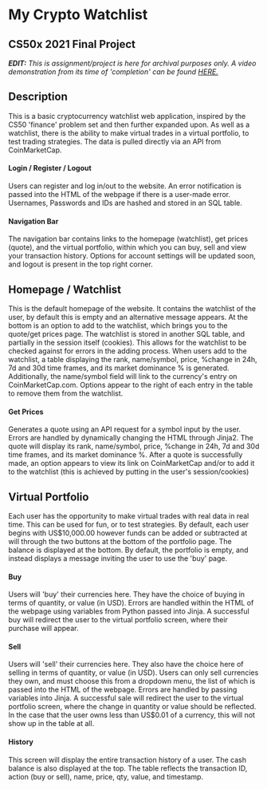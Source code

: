# My Crypto Watchlist
## CS50x 2021 Final Project

***EDIT:*** *This is assignment/project is here for archival purposes only. A video demonstration from its time of 'completion' can be found
[HERE.](https://youtu.be/l64mEMuxof8)*

## Description
This is a basic cryptocurrency watchlist web application, inspired by the CS50 'finance' problem set and then further expanded upon.
As well as a watchlist, there is the ability to make virtual trades in a virtual portfolio, to test trading strategies.
The data is pulled directly via an API from CoinMarketCap.

#### Login / Register / Logout
Users can register and log in/out to the website. An error notification is passed into the HTML of the webpage if there is a user-made error.
Usernames, Passwords and IDs are hashed and stored in an SQL table.

#### Navigation Bar
The navigation bar contains links to the homepage (watchlist), get prices (quote), and the virtual portfolio, within which you can buy, sell and view your transaction history.
Options for account settings will be updated soon, and logout is present in the top right corner.

## Homepage / Watchlist
This is the default homepage of the website. It contains the watchlist of the user, by default this is empty and an alternative message appears.
At the bottom is an option to add to the watchlist, which brings you to the quote/get prices page.
The watchlist is stored in another SQL table, and partially in the session itself (cookies). This allows for the watchlist to be checked against for errors in the adding process.
When users add to the watchlist, a table displaying the rank, name/symbol, price, %change in 24h, 7d and 30d time frames, and its market dominance % is generated.
Additionally, the name/symbol field will link to the currency's entry on CoinMarketCap.com. Options appear to the right of each entry in the table to remove them from the watchlist.

#### Get Prices
Generates a quote using an API request for a symbol input by the user. Errors are handled by dynamically changing the HTML through Jinja2.
The quote will display its rank, name/symbol, price, %change in 24h, 7d and 30d time frames, and its market dominance %.
After a quote is successfully made, an option appears to view its link on CoinMarketCap and/or to add it to the watchlist (this is achieved by putting in the user's session/cookies)

## Virtual Portfolio
Each user has the opportunity to make virtual trades with real data in real time. This can be used for fun, or to test strategies.
By default, each user begins with US$10,000.00 however funds can be added or subtracted at will through the two buttons at the bottom of the portfolio page. The balance is displayed at the bottom.
By default, the portfolio is empty, and instead displays a message inviting the user to use the 'buy' page.

#### Buy
Users will 'buy' their currencies here. They have the choice of buying in terms of quantity, or value (in USD).
Errors are handled within the HTML of the webpage using variables from Python passed into Jinja. A successful buy will redirect the user to the virtual portfolio screen, where their purchase will appear.

#### Sell
Users will 'sell' their currencies here. They also have the choice here of selling in terms of quantity, or value (in USD).
Users can only sell currencies they own, and must choose this from a dropdown menu, the list of which is passed into the HTML of the webpage.
Errors are handled by passing variables into Jinja. A successful sale will redirect the user to the virtual portfolio screen, where the change in quantity or value should be reflected.
In the case that the user owns less than US$0.01 of a currency, this will not show up in the table at all.

#### History
This screen will display the entire transaction history of a user.
The cash balance is also displayed at the top.
The table reflects the transaction ID, action (buy or sell), name, price, qty, value, and timestamp.
